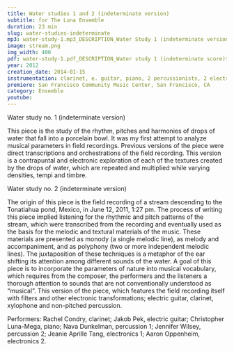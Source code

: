 ```yaml
---
title: Water studies 1 and 2 (indeterminate version)
subtitle: for The Luna Ensemble
duration: 23 min
slug: water-studies-indeterminate
mp3: water-study-1.mp3_DESCRIPTION_Water Study 1 (indeterminate version)$ water-study-2.mp3_DESCRIPTION_Water study 2 (indeterminate version)
image: stream.png
img_width: 400
pdf: water-study-1.pdf_DESCRIPTION_Water study 1 (indeterminate score)$ water-study-2.pdf_DESCRIPTION_Water study 2 (indeterminate score)
year: 2012
creation_date: 2014-01-15
instrumentation: clarinet, e. guitar, piano, 2 percussionists, 2 electronics
premiere: San Francisco Community Music Center, San Francisco, CA
category: Ensemble
youtube:
---
```


Water study no. 1 (indeterminate version)

This piece is the study of the rhythm, pitches and harmonies of drops of water that fall into a porcelain bowl. It was my first attempt to analyze musical parameters in field recordings. Previous versions of the piece were direct transcriptions and orchestrations of the field recording. This version is a contrapuntal and electronic exploration of each of the textures created by the drops of water, which are repeated and multiplied while varying densities, tempi and timbre.

Water study no. 2 (indeterminate version)

The origin of this piece is the field recording of a stream descending to the Tonatiahua pond, Mexico, in June 12, 2011, 1:27 pm. The process of writing this piece implied listening for the rhythmic and pitch patterns of the stream, which were transcribed from the recording and eventually used as the basis for the melodic and textural materials of the music. These materials are presented as monody (a single melodic line), as melody and accompaniment, and as polyphony (two or more independent melodic lines). The juxtaposition of these techniques is a metaphor of the ear shifting its attention among different sounds of the water. A goal of this piece is to incorporate the parameters of nature into musical vocabulary, which requires from the composer, the performers and the listeners a thorough attention to sounds that are not conventionally understood as “musical”. This version of the piece, which features the field recording itself with filters and other electronic transformations; electric guitar, clarinet, xylophone and non-pitched percussion.

Performers: Rachel Condry, clarinet; Jakob Pek, electric guitar; Christopher Luna-Mega, piano; Nava Dunkelman, percussion 1; Jennifer Wilsey, percussion 2; Jeanie Aprille Tang, electronics 1; Aaron Oppenheim, electronics 2.  
